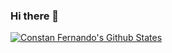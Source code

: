 ### Hi there 👋

[![Constan Fernando's Github States](https://github-readme-stats.vercel.app/api?username=ConstantMotion1&show_icons=true&theme=dracula)](https://github.com/ConstantMOtion1/github-readme-stats)
